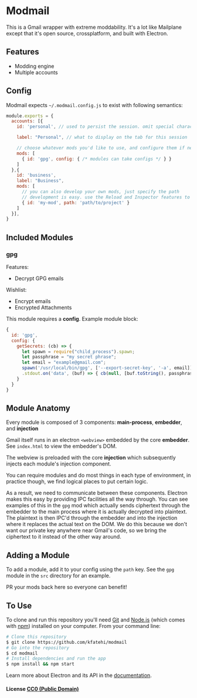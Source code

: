# Modmail

This is a Gmail wrapper with extreme moddability. It's a lot like Mailplane except that it's open source, crossplatform, and built with Electron.

## Features

* Modding engine
* Multiple accounts

## Config

Modmail expects `~/.modmail.config.js` to exist with following semantics:

```js
module.exports = {
  accounts: [{
    id: 'personal', // used to persist the session. omit special characters/spaces

    label: "Personal", // what to display on the tab for this session

    // choose whatever mods you'd like to use, and configure them if necessary
    mods: [
      { id: 'gpg', config: { /* modules can take configs */ } }
    ]
  },{
    id: 'business',
    label: "Business",
    mods: [
      // you can also develop your own mods, just specify the path
      // development is easy. use the Reload and Inspector features to build mods quickly
      { id: 'my-mod', path: 'path/to/project' }
    ]
  }],
}
```

## Included Modules

### gpg

Features:
* Decrypt GPG emails

Wishlist:
* Encrypt emails
* Encrypted Attachments

This module requires a **config**. Example module block:

```js
{
  id: 'gpg',
  config: {
    getSecrets: (cb) => {
      let spawn = require("child_process").spawn;
      let passphrase = "my secret phrase";
      let email = "example@gmail.com";
      spawn('/usr/local/bin/gpg', ['--export-secret-key', '-a', email])
      .stdout.on('data', (buf) => { cb(null, [buf.toString(), passphrase]) });
    }
  }
}
```

## Module Anatomy

Every module is composed of 3 components: **main-process**, **embedder**, and **injection**

Gmail itself runs in an electron `<webview>` embedded by the core **embedder**. See `index.html` to view the embedder's DOM.

The webview is preloaded with the core **injection** which subsequently injects each module's injection component.

You can require modules and do most things in each type of environment, in practice though, we find logical places to put certain logic.

As a result, we need to communicate between these components. Electron makes this easy by providing IPC facilities all the way through. You can see examples of this in the `gpg` mod which actually sends ciphertext through the embedder to the main process where it is actually decrypted into plaintext. The plaintext is then IPC'd through the embedder and into the injection where it replaces the actual text on the DOM. We do this because we don't want our private key anywhere near Gmail's code, so we bring the ciphertext to it instead of the other way around.

## Adding a Module

To add a module, add it to your config using the `path` key. See the `gpg` module in the `src` directory for an example.

PR your mods back here so everyone can benefit!

## To Use

To clone and run this repository you'll need [Git](https://git-scm.com) and [Node.js](https://nodejs.org/en/download/) (which comes with [npm](http://npmjs.com)) installed on your computer. From your command line:

```bash
# Clone this repository
$ git clone https://github.com/kfatehi/modmail
# Go into the repository
$ cd modmail
# Install dependencies and run the app
$ npm install && npm start
```

Learn more about Electron and its API in the [documentation](http://electron.atom.io/docs/latest).

#### License [CC0 (Public Domain)](LICENSE.md)
